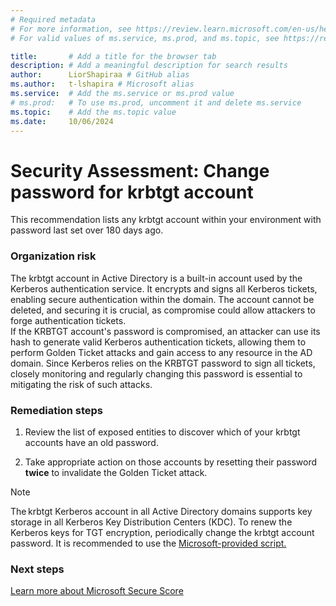 ```yaml
---
# Required metadata
# For more information, see https://review.learn.microsoft.com/en-us/help/platform/learn-editor-add-metadata?branch=main
# For valid values of ms.service, ms.prod, and ms.topic, see https://review.learn.microsoft.com/en-us/help/platform/metadata-taxonomies?branch=main

title:       # Add a title for the browser tab
description: # Add a meaningful description for search results
author:      LiorShapiraa # GitHub alias
ms.author:   t-lshapira # Microsoft alias
ms.service:  # Add the ms.service or ms.prod value
# ms.prod:   # To use ms.prod, uncomment it and delete ms.service
ms.topic:    # Add the ms.topic value
ms.date:     10/06/2024
---
```


# Security Assessment: Change password for krbtgt account

This recommendation lists any krbtgt account within your environment with password last set over 180 days ago.

### Organization risk

The krbtgt account in Active Directory is a built-in account used by the Kerberos authentication service. It encrypts and signs all Kerberos tickets, enabling secure authentication within the domain. The account cannot be deleted, and securing it is crucial, as compromise could allow attackers to forge authentication tickets.  
If the KRBTGT account's password is compromised, an attacker can use its hash to generate valid Kerberos authentication tickets, allowing them to perform Golden Ticket attacks and gain access to any resource in the AD domain. Since Kerberos relies on the KRBTGT password to sign all tickets, closely monitoring and regularly changing this password is essential to mitigating the risk of such attacks.

### Remediation steps

1. Review the list of exposed entities to discover which of your krbtgt accounts have an old password. 

1. Take appropriate action on those accounts by resetting their password **twice** to invalidate the Golden Ticket attack. 

> [!NOTE]
> The krbtgt Kerberos account in all Active Directory domains supports key storage in all Kerberos Key Distribution Centers (KDC). To renew the Kerberos keys for TGT encryption, periodically change the krbtgt account password. It is recommended to use the [Microsoft-provided script.](https://github.com/microsoft/New-KrbtgtKeys.ps1)
### Next steps

[Learn more about Microsoft Secure Score](/microsoft-365/security/defender/microsoft-secure-score)

